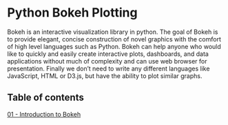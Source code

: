 # Python Bokeh Plotting

Bokeh is an interactive visualization library in python. The goal of Bokeh is to provide elegant, concise construction of novel graphics with the comfort of high level languages such as Python. Bokeh can help anyone who would like to quickly and easily create interactive plots, dashboards, and data applications without much of complexity and can use web browser for presentation. Finally we don’t need to write any different languages like JavaScript, HTML or D3.js, but have the ability to plot similar graphs.

## Table of contents

  <a href="https://github.com/richardajpr/python_bokeh_plotting/blob/master/01%20-%20Introduction%20to%20Bokeh.ipynb" target="_blank">01 - Introduction to Bokeh</a>
